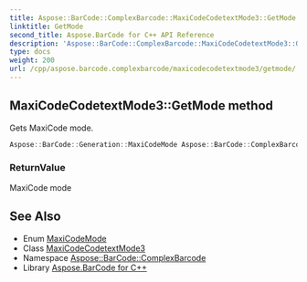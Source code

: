 ```yaml
---
title: Aspose::BarCode::ComplexBarcode::MaxiCodeCodetextMode3::GetMode method
linktitle: GetMode
second_title: Aspose.BarCode for C++ API Reference
description: 'Aspose::BarCode::ComplexBarcode::MaxiCodeCodetextMode3::GetMode method. Gets MaxiCode mode in C++.'
type: docs
weight: 200
url: /cpp/aspose.barcode.complexbarcode/maxicodecodetextmode3/getmode/
---
```

## MaxiCodeCodetextMode3::GetMode method


Gets MaxiCode mode.

```cpp
Aspose::BarCode::Generation::MaxiCodeMode Aspose::BarCode::ComplexBarcode::MaxiCodeCodetextMode3::GetMode() const override
```


### ReturnValue

MaxiCode mode

## See Also

* Enum [MaxiCodeMode](../../../aspose.barcode.generation/maxicodemode/)
* Class [MaxiCodeCodetextMode3](../)
* Namespace [Aspose::BarCode::ComplexBarcode](../../)
* Library [Aspose.BarCode for C++](../../../)
